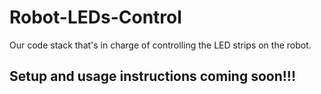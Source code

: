 # Robot-LEDs-Control
 Our code stack that's in charge of controlling the LED strips on the robot.
 
## Setup and usage instructions coming soon!!!
